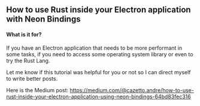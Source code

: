 ## How to use Rust inside your Electron application with Neon Bindings

#### What is it for?
If you have an Electron application that needs to be more performant in some tasks, if you need to access some operating system library or even to try the Rust Lang.

Let me know if this tutorial was helpful for you or not so I can direct myself to write better posts.

Here is the Medium post: https://medium.com/@cazetto.andre/how-to-use-rust-inside-your-electron-application-using-neon-bindings-64bd83fec316

